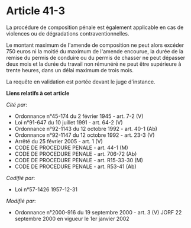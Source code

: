 # Article 41-3

La procédure de composition pénale est également applicable en cas de violences ou de dégradations contraventionnelles.

Le montant maximum de l'amende de composition ne peut alors excéder 750 euros ni la moitié du maximum de l'amende encourue,
la durée de la remise du permis de conduire ou du permis de chasser ne peut dépasser deux mois et la durée du travail non
rémunéré ne peut être supérieure à trente heures, dans un délai maximum de trois mois.

La requête en validation est portée devant le juge d'instance.

**Liens relatifs à cet article**

_Cité par_:

  - Ordonnance n°45-174 du 2 février 1945 - art. 7-2 (V)
  - Loi n°91-647 du 10 juillet 1991 - art. 64-2 (V)
  - Ordonnance n°92-1143 du 12 octobre 1992 - art. 40-1 (Ab)
  - Ordonnance n°92-1147 du 12 octobre 1992 - art. 23-3 (V)
  - Arrêté du 25 février 2005 - art. 1 (V)
  - CODE DE PROCEDURE PENALE - art. 44-1 (M)
  - CODE DE PROCEDURE PENALE - art. 706-72 (Ab)
  - CODE DE PROCEDURE PENALE - art. R15-33-30 (M)
  - CODE DE PROCEDURE PENALE - art. R53-41 (Ab)

_Codifié par_:

  - Loi n°57-1426 1957-12-31

_Modifié par_:

  - Ordonnance n°2000-916 du 19 septembre 2000 - art. 3 (V) JORF 22 septembre 2000 en vigueur le 1er janvier 2002

